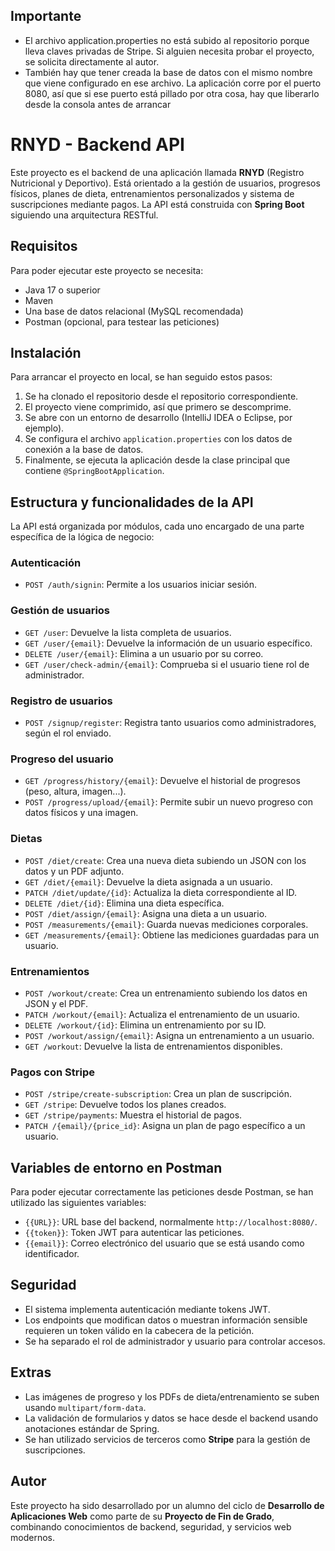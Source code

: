 
## Importante
- El archivo application.properties no está subido al repositorio porque lleva claves privadas de Stripe. Si alguien necesita probar el proyecto, se solicita directamente al autor.
- También hay que tener creada la base de datos con el mismo nombre que viene configurado en ese archivo. La aplicación corre por el puerto 8080, así que si ese puerto está pillado por otra cosa, hay que liberarlo desde la consola antes de arrancar

# RNYD - Backend API
Este proyecto es el backend de una aplicación llamada **RNYD** (Registro Nutricional y Deportivo). Está orientado a la gestión de usuarios, progresos físicos, planes de dieta, entrenamientos personalizados y sistema de suscripciones mediante pagos. La API está construida con **Spring Boot** siguiendo una arquitectura RESTful.

## Requisitos
Para poder ejecutar este proyecto se necesita:

- Java 17 o superior
- Maven
- Una base de datos relacional (MySQL recomendada)
- Postman (opcional, para testear las peticiones)

## Instalación
Para arrancar el proyecto en local, se han seguido estos pasos:

1. Se ha clonado el repositorio desde el repositorio correspondiente.
2. El proyecto viene comprimido, así que primero se descomprime.
3. Se abre con un entorno de desarrollo (IntelliJ IDEA o Eclipse, por ejemplo).
4. Se configura el archivo `application.properties` con los datos de conexión a la base de datos.
5. Finalmente, se ejecuta la aplicación desde la clase principal que contiene `@SpringBootApplication`.

## Estructura y funcionalidades de la API

La API está organizada por módulos, cada uno encargado de una parte específica de la lógica de negocio:

### Autenticación

- `POST /auth/signin`: Permite a los usuarios iniciar sesión.

### Gestión de usuarios

- `GET /user`: Devuelve la lista completa de usuarios.
- `GET /user/{email}`: Devuelve la información de un usuario específico.
- `DELETE /user/{email}`: Elimina a un usuario por su correo.
- `GET /user/check-admin/{email}`: Comprueba si el usuario tiene rol de administrador.

### Registro de usuarios

- `POST /signup/register`: Registra tanto usuarios como administradores, según el rol enviado.

### Progreso del usuario

- `GET /progress/history/{email}`: Devuelve el historial de progresos (peso, altura, imagen...).
- `POST /progress/upload/{email}`: Permite subir un nuevo progreso con datos físicos y una imagen.

### Dietas

- `POST /diet/create`: Crea una nueva dieta subiendo un JSON con los datos y un PDF adjunto.
- `GET /diet/{email}`: Devuelve la dieta asignada a un usuario.
- `PATCH /diet/update/{id}`: Actualiza la dieta correspondiente al ID.
- `DELETE /diet/{id}`: Elimina una dieta específica.
- `POST /diet/assign/{email}`: Asigna una dieta a un usuario.
- `POST /measurements/{email}`: Guarda nuevas mediciones corporales.
- `GET /measurements/{email}`: Obtiene las mediciones guardadas para un usuario.

### Entrenamientos

- `POST /workout/create`: Crea un entrenamiento subiendo los datos en JSON y el PDF.
- `PATCH /workout/{email}`: Actualiza el entrenamiento de un usuario.
- `DELETE /workout/{id}`: Elimina un entrenamiento por su ID.
- `POST /workout/assign/{email}`: Asigna un entrenamiento a un usuario.
- `GET /workout`: Devuelve la lista de entrenamientos disponibles.

### Pagos con Stripe

- `POST /stripe/create-subscription`: Crea un plan de suscripción.
- `GET /stripe`: Devuelve todos los planes creados.
- `GET /stripe/payments`: Muestra el historial de pagos.
- `PATCH /{email}/{price_id}`: Asigna un plan de pago específico a un usuario.

## Variables de entorno en Postman

Para poder ejecutar correctamente las peticiones desde Postman, se han utilizado las siguientes variables:

- `{{URL}}`: URL base del backend, normalmente `http://localhost:8080/`.
- `{{token}}`: Token JWT para autenticar las peticiones.
- `{{email}}`: Correo electrónico del usuario que se está usando como identificador.

## Seguridad

- El sistema implementa autenticación mediante tokens JWT.
- Los endpoints que modifican datos o muestran información sensible requieren un token válido en la cabecera de la petición.
- Se ha separado el rol de administrador y usuario para controlar accesos.

## Extras

- Las imágenes de progreso y los PDFs de dieta/entrenamiento se suben usando `multipart/form-data`.
- La validación de formularios y datos se hace desde el backend usando anotaciones estándar de Spring.
- Se han utilizado servicios de terceros como **Stripe** para la gestión de suscripciones.

## Autor

Este proyecto ha sido desarrollado por un alumno del ciclo de **Desarrollo de Aplicaciones Web** como parte de su **Proyecto de Fin de Grado**, combinando conocimientos de backend, seguridad, y servicios web modernos.
